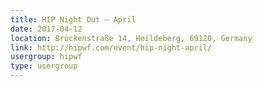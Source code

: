 ```yaml
---
title: HIP Night Out – April
date: 2017-04-12
location: Brückenstraße 14, Heildeberg, 69120, Germany
link: http://hipwf.com/event/hip-night-april/
usergroup: hipwf
type: usergroup
---
```

